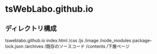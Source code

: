 # tsWebLabo.github.io

## ディレクトリ構成

tsweblabo.github.io
  index.html
  /css
  /js
  /image
  /node_modules
  package-lock.json
  /archives
    /既存のソースコード
  /contents
    /下層ページ
